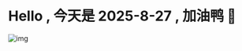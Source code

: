 
# Hello , 今天是 2025-8-27 , 加油鸭 🤭

![img](https://v1.jinrishici.com/all.svg?font-size=18&spacing=4)

